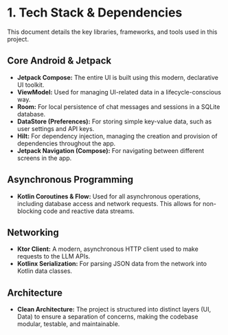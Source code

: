 # 1. Tech Stack & Dependencies

This document details the key libraries, frameworks, and tools used in this project.

## Core Android & Jetpack

-   **Jetpack Compose:** The entire UI is built using this modern, declarative UI toolkit.
-   **ViewModel:** Used for managing UI-related data in a lifecycle-conscious way.
-   **Room:** For local persistence of chat messages and sessions in a SQLite database.
-   **DataStore (Preferences):** For storing simple key-value data, such as user settings and API keys.
-   **Hilt:** For dependency injection, managing the creation and provision of dependencies throughout the app.
-   **Jetpack Navigation (Compose):** For navigating between different screens in the app.

## Asynchronous Programming

-   **Kotlin Coroutines & Flow:** Used for all asynchronous operations, including database access and network requests. This allows for non-blocking code and reactive data streams.

## Networking

-   **Ktor Client:** A modern, asynchronous HTTP client used to make requests to the LLM APIs.
-   **Kotlinx Serialization:** For parsing JSON data from the network into Kotlin data classes.

## Architecture

-   **Clean Architecture:** The project is structured into distinct layers (UI, Data) to ensure a separation of concerns, making the codebase modular, testable, and maintainable.
